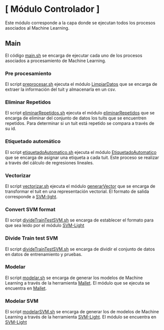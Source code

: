 # [ Módulo Controlador ]

Este módulo corresponde a la capa donde se ejecutan todos los procesos asociados al Machine Learning. 

## Main ##
El código [main.sh](https://github.com/lbarreraabarca/TwitterML/blob/master/Controlador/main.sh) se encarga de ejecutar cada uno de los procesos asociados
a procesamiento de Machine Learning.

### Pre procesamiento ###
El script [preprocesar.sh](https://github.com/lbarreraabarca/TwitterML/blob/master/Controlador/preprocesar.sh) ejecuta el módulo [LimpiarDatos](https://github.com/lbarreraabarca/TwitterML/tree/master/Preprocesamiento/LimpiarDatos)
 que se encarga de extraer la información del tuit y almacenarla en un csv.

### Eliminar Repetidos ###
El script [eliminarRepetidos.sh](https://github.com/lbarreraabarca/TwitterML/blob/master/Controlador/eliminarRepetidos.sh) ejecuta el módulo [eliminarRepetidos](https://github.com/lbarreraabarca/TwitterML/tree/master/Preprocesamiento/UTIL/eliminarRepetidos)
 que se encarga de eliminar del conjunto de datos los tuits que se encuentren repetidos. Para determinar si un tuit está repetido se compara a través de su id. 

### Etiquetado automático ###
El script [etiquetadoAutomatico.sh](https://github.com/lbarreraabarca/TwitterML/blob/master/Controlador/etiquetadoAutomatico.sh) ejecuta el módulo [EtiquetadoAutomatico](https://github.com/lbarreraabarca/TwitterML/tree/master/Preprocesamiento/EtiquetadoAutomatico)
que se encarga de asignar una etiqueta a cada tuit. Este proceso se realizar a través del cálculo de regresiones lineales. 

### Vectorizar ###
El script [vectorizar.sh](https://github.com/lbarreraabarca/TwitterML/blob/master/Controlador/vectorizar.sh) ejecuta el módulo [generarVector](https://github.com/lbarreraabarca/TwitterML/tree/master/MineriaDeDatos/generarVector) que se encarga de transformar el tuit en una representación vectorial. El formato de salida corresponde a [SVM-light](https://stackoverflow.com/questions/18339547/file-format-for-classification-using-svm-light). 

### Convert SVM format ###
El script [divideTrainTestSVM.sh](https://github.com/lbarreraabarca/TwitterML/blob/master/Controlador/divideTrainTestSVM.sh) se encarga de establecer el formato para que sea leido por el módulo [SVM-Light](https://github.com/lbarreraabarca/TwitterML/tree/master/MineriaDeDatos/SVM-Light/)

### Divide Train test SVM ###
El script [divideTrainTestSVM.sh](https://github.com/lbarreraabarca/TwitterML/blob/master/Controlador/convertSVMformat.sh) se encarga de dividir el conjunto de datos en datos de entrenamiento y pruebas.

### Modelar ###
El script [modelar.sh](https://github.com/lbarreraabarca/TwitterML/blob/master/Controlador/modelar.sh) se encarga de generar los modelos de Machine Learning a través de la herramienta [Mallet](http://mallet.cs.umass.edu/). El módulo que se ejecuta se encuentra en [Mallet](https://github.com/lbarreraabarca/TwitterML/tree/master/MineriaDeDatos). 


### Modelar SVM ###
El script [modelarSVM.sh](https://github.com/lbarreraabarca/TwitterML/blob/master/Controlador/modelarSVM.sh) se encarga de generar los de modelos de Machine Learning a través de la herramienta [SVM-Light](http://svmlight.joachims.org/). El módulo se encuentra en [SVM-Light](https://github.com/lbarreraabarca/TwitterML/tree/master/MineriaDeDatos/SVM-Light)


  
  

